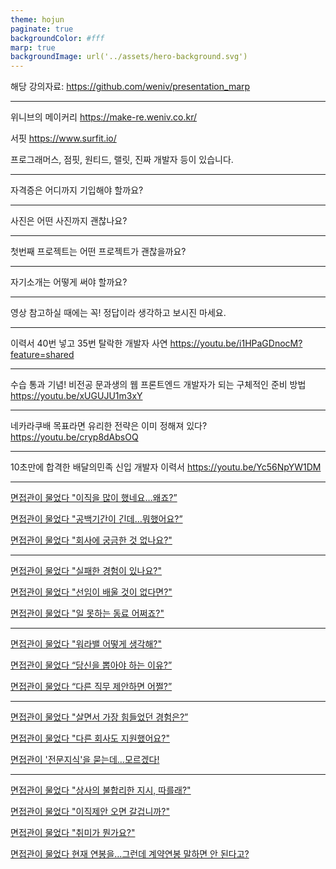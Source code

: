 ```yaml
---
theme: hojun
paginate: true
backgroundColor: #fff
marp: true
backgroundImage: url('../assets/hero-background.svg')
---
```


<!-- header: '![width:200px](../assets/weniv_logo.png)' -->

해당 강의자료: https://github.com/weniv/presentation_marp

---

위니브의 메이커리
https://make-re.weniv.co.kr/

서핏
https://www.surfit.io/

프로그래머스, 점핏, 원티드, 랠릿, 진짜 개발자 등이 있습니다.

---

자격증은 어디까지 기입해야 할까요?

---

사진은 어떤 사진까지 괜찮나요?

---

첫번째 프로젝트는 어떤 프로젝트가 괜찮을까요?

---

자기소개는 어떻게 써야 할까요?

---

영상 참고하실 때에는 꼭! 정답이라 생각하고 보시진 마세요.

---

이력서 40번 넣고 35번 탈락한 개발자 사연
https://youtu.be/i1HPaGDnocM?feature=shared

---

수습 통과 기념! 비전공 문과생의 웹 프론트엔드 개발자가 되는 구체적인 준비 방법
https://youtu.be/xUGUJU1m3xY

---

네카라쿠배 목표라면 유리한 전략은 이미 정해져 있다?
https://youtu.be/cryp8dAbsOQ

---

10초만에 합격한 배달의민족 신입 개발자 이력서
https://youtu.be/Yc56NpYW1DM

---

[면접관이 물었다 "이직을 많이 했네요…왜죠?”](https://www.jobplanet.co.kr/contents/news-2088)

[면접관이 물었다 "공백기간이 긴데…뭐했어요?”](https://www.jobplanet.co.kr/contents/news-2442)

[면접관이 물었다 "회사에 궁금한 것 없나요?"](https://www.jobplanet.co.kr/contents/news-3087)

---

[면접관이 물었다 "실패한 경험이 있나요?"](https://www.jobplanet.co.kr/contents/news-2929)

[면접관이 물었다 "선임이 배울 것이 없다면?"](https://www.jobplanet.co.kr/contents/news-2860)

[면접관이 물었다 "일 못하는 동료 어쩌죠?"](https://www.jobplanet.co.kr/contents/news-2827)

---

[면접관이 물었다 "워라밸 어떻게 생각해?"](https://www.jobplanet.co.kr/contents/news-2724)

[면접관이 물었다 “당신을 뽑아야 하는 이유?”](https://www.jobplanet.co.kr/contents/news-2630)

[면접관이 물었다 “다른 직무 제안하면 어쩔?”](https://www.jobplanet.co.kr/contents/news-2551)

---

[면접관이 물었다 "살면서 가장 힘들었던 경험은?”](https://www.jobplanet.co.kr/contents/news-2486)

[면접관이 물었다 "다른 회사도 지원했어요?"](https://www.jobplanet.co.kr/contents/news-2335)

[면접관이 '전문지식'을 묻는데…모르겠다!](https://www.jobplanet.co.kr/contents/news-1990)

---

[면접관이 물었다 "상사의 불합리한 지시, 따를래?"](https://www.jobplanet.co.kr/contents/news-1934)

[면접관이 물었다 "이직제안 오면 갈겁니까?"](https://www.jobplanet.co.kr/contents/news-1888)

[면접관이 물었다 "취미가 뭔가요?"](https://www.jobplanet.co.kr/contents/news-1887)

[면접관이 물었다 현재 연봉을…그런데 계약연봉 말하면 안 된다고?](https://www.jobplanet.co.kr/contents/news-3698)